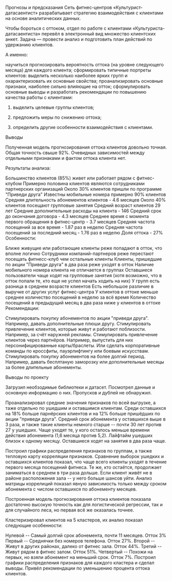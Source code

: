 Прогнозы и предсказания
Сеть фитнес-центров «Культурист-датасаентист» разрабатывает стратегию взаимодействия с клиентами на основе аналитических данных.

Чтобы бороться с оттоком, отдел по работе с клиентами «Культуриста-датасаентиста» перевёл в электронный вид множество клиентских анкет. Задача — провести анализ и подготовить план действий по удержанию клиентов.

А именно:

научиться прогнозировать вероятность оттока (на уровне следующего месяца) для каждого клиента;
сформировать типичные портреты клиентов: выделить несколько наиболее ярких групп и охарактеризовать их основные свойства;
проанализировать основные признаки, наиболее сильно влияющие на отток;
сформулировать основные выводы и разработать рекомендации по повышению качества работы с клиентами:

1) выделить целевые группы клиентов;

2) предложить меры по снижению оттока;

3) определить другие особенности взаимодействия с клиентами.

Выводы

Полученная модель прогнозирования оттока клиентов довольно точная. Общая точность свыше 92%. Очевидных зависимостей между отдельными признаками и фактом оттока клиента нет.

Результаты анализа:

Большинство клиентов (85%) живет или работает рядом с фитнес-клубом
Примерно половина клиентов являются сотрудниками партнерских организаций
Около 30% клиентов пришли по программе "Приведи друга"
Известны мобильные номера примерно 90% клиентов
Средняя длительность абонементов клиентов - 4.6 месяцев
Около 40% клиентов посещают групповые занятия
Средний возраст клиентов 29 лет
Средние дополнительные расходы на клиента - 146
Средний срок до окончания договора - 4.3 месяцев
Среднее время с момента первого обращения в фитнес-центр - 3.7 месяцев
Средняя частота посещений за все время - 1.87 раз в неделю
Средняя частота посещений за последний месяц - 1.76 раз в неделю
Доля оттока - 27%
Особенности:

Ближе живущие или работающие клиенты реже попадают в отток, что вполне логично
Сотрудники компаний-партнеров реже перестают посещать фитнесс-клуб чем остальные клиенты
Клиенты, пришедшие по акции "Приведи друга" в два раза реже уходят в отток
Наличие мобильного номера клиента не отличается в группах
Оставшиеся пользователи чаще ходят на групповые занятия (хотя возможно, что в отток попали те, кто еще не успел начать ходить на них)
У групп есть разница в среднем возрасте клиентов
Есть небольшое различие в выручке от других услуг фитнес-центра
У клиентов в оттоке меньше среднее количество посещений в неделю за всё время
Количество посещений в предыдущий месяц в два раза ниже у клиентов в оттоке
Рекомендации:

Стимулировать покупку абонементов по акции "приведи друга". Например, давать дополнительные плюши другу.
Стимулировать привлечение клиентов, которые живут и работают поблизости. Например, за счёт наружней рекламы.
Стимулировать привлечение клиентов через партнёров. Например, выпустить для них персонифицированные карты/браслеты. Или сделать корпоративные команды по кроссфиты, пауэрлифтингу или боевым искусствам.
Стимулировать покупку абонементов на более долгий период. Например, давать бесплтаную заморозку или дополнительные месяцы за более длительные абонементы.

Выводы по проекту

Загрузил необзодимые библиотеки и датасет. Посмотрел данные и основную информацию о них. Пропусков и дублей не обнаружил.

Проанализировал средние значения признаков по всей выгрузке, а таже отдельно по ушедшим и оставшимся клиентам. Среди оставшихся на 18% больше парнёрских клиентов и на 12% больше пришёдших по акции "приведи друга". Средний срок абонемента у оставшихся выше в 3 раза, и также такие клиенты немного старше -- почти 30 лет против 27 у ушедших. Чаще уходят те, у кого осталось меньше времени действия абонемента (1,6 месяца против 5,2). Лайфтайм ушедших близок к одному месяцу. Оставшиеся ходят на занятия в два раза чаще.

Построил графики распределения признаков по группам, а также тепловую карту корреляции признаков. Сравнение выборок ушедких и оставшихся клиентов показал, что чаще всего клиенты уходят в течение первого месяца посещений фитнеса. Те же, кто остаётся, продолжает заниматься в среднем в три раза дольше. Если клиент живёт не в районе расположения зала -- у него больше шансов уйти. Анализ матрицы коррелиций показал явную зависимость только между сроком абонемента с числом оставшихся по абонементу месяцев.

Построенная модель прогнозирования оттока клиентов показала достаточно высокую точность как для логистической регрессии, так и для случайного леса, но первая всё же оказалась точнее.

Кластеризировал клиентов на 5 кластеров, их анализ показал следующие особенности:

Нулевой -- Самый долгий срок абонемента, почти 11 месяцев. Отток 3%
Первый -- Среднячки без номеров телефона. Отток 27%.
Второй -- Живут в других районах, далеко от фитнес зала. Отток 44%.
Третий -- Живут рядом в фитнес залом. Отток 51%.
Четвертый -- Похожи на первых, но взяли абонемент на меньший срок. Отток 7%.
Построил графики распределения признаков для каждого кластера и сделал выводы. Привёл рекомендации по уменьшению процента оттока клиентов.
